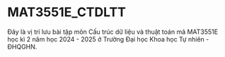 # MAT3551E_CTDLTT
Đây là vị trí lưu bài tập môn Cấu trúc dữ liệu và thuật toán mã MAT3551E học kì 2 năm học 2024 - 2025 ở Trường Đại học Khoa học Tự nhiên - ĐHQGHN.
